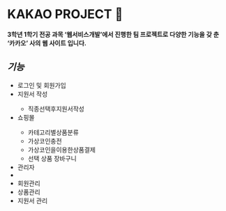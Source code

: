 # KAKAO PROJECT :dizzy:


**3학년 1학기 전공 과목 ‘웹서비스개발’에서 진행한 팀 프로젝트로 다양한 기능을 갖 춘 ‘카카오’ 사의 웹 사이트 입니다.**


## ***기능***
<ul>
	<li> 로그인 및 회원가입 </li>
	<li> 지원서 작성 </li>
	<ul> <li> 직종선택후지원서작성 </li> </ul>
	<li> 쇼핑몰 </li>
	<ul>
	<li> 카테고리별상품분류 </li>
	<li> 가상코인충전 </li>
	<li> 가상코인을이용한상품결제 </li>
	<li> 선택 상품 장바구니 </li>
	</ul>	
	<li> 관리자 <li>
	<li> 회원관리 </li>
	<li> 상품관리 </li>
	<li> 지원서 관리 </li>
</ul>
